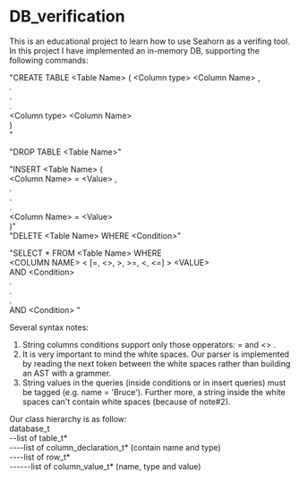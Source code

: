 ﻿# DB_verification
This is an educational project to learn how to use Seahorn as a verifing tool.
In this project I have implemented an in-memory DB, supporting the following commands:

"CREATE TABLE \<Table Name\> (
	 \<Column type\> \<Column Name\> ,</br>
	.</br>
	.</br>
	.</br>
	\<Column type\> \<Column Name\></br>
	)</br>
"

"DROP TABLE \<Table Name\>"

"INSERT \<Table Name\> (</br>
	\<Column Name\> = \<Value\> ,</br>
	.</br>
	.</br>
	.</br>
	\<Column Name\> = \<Value\></br>
	)"</br>
"DELETE \<Table Name\> WHERE \<Condition\>"</br>

"SELECT * FROM \<Table Name\> WHERE</br>
  \<COLUMN NAME\> \< [=, <>, >, >=, <, <=] \> \<VALUE\> </br>
  AND \<Condition\> </br>
  .</br>
  .</br>
  .</br>
  AND \<Condition\> "</br>
    
 Several syntax notes:
1) String columns conditions support only those opperators: = and <> .
2) It is very important to mind the white spaces. Our parser is implemented by reading the next token between
the white spaces rather than building an AST with a grammer.
3) String values in the queries (inside conditions or in insert queries) must be tagged (e.g. name = 'Bruce').
Further more, a string inside the white spaces can't contain white spaces (because of note#2).

Our class hierarchy is as follow:</br>
database_t</br>
--list of table_t*</br>
----list of column_declaration_t* (contain name and type)</br>
----list of row_t*</br>
------list of column_value_t* (name, type and value)</br>
